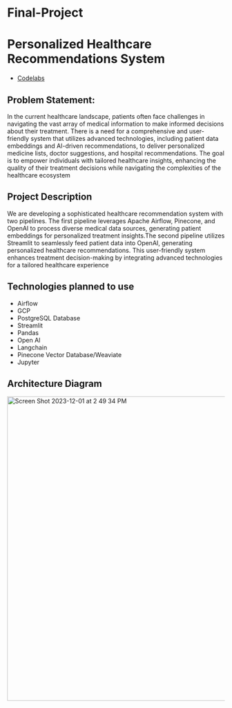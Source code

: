 # Final-Project

# Personalized Healthcare Recommendations System

- [Codelabs](https://codelabs-preview.appspot.com/?file_id=1y61v1qp4Ka0kiWXvonMbmfMXaKszp-lO-T1XDsl-l0M#0)

## Problem Statement:

In the current healthcare landscape, patients often face challenges in navigating the vast array of medical information to make informed decisions about their treatment. There is a need for a comprehensive and user-friendly system that utilizes advanced technologies, including patient data embeddings and AI-driven recommendations, to deliver personalized medicine lists, doctor suggestions, and hospital recommendations. The goal is to empower individuals with tailored healthcare insights, enhancing the quality of their treatment decisions while navigating the complexities of the healthcare ecosystem


## Project Description
We are developing a sophisticated healthcare recommendation system with two pipelines. The first pipeline leverages Apache Airflow, Pinecone, and OpenAI to process diverse medical data sources, generating patient embeddings for personalized treatment insights.The second pipeline utilizes Streamlit to seamlessly feed patient data into OpenAI, generating personalized healthcare recommendations. This user-friendly system enhances treatment decision-making by integrating advanced technologies for a tailored healthcare experience

## Technologies planned to use
- Airflow
- GCP
- PostgreSQL Database
- Streamlit
- Pandas
- Open AI
- Langchain
- Pinecone Vector Database/Weaviate
- Jupyter

## Architecture Diagram

<img width="705" alt="Screen Shot 2023-12-01 at 2 49 34 PM" src="https://github.com/BigDataIA-Fall2023-Team3/Final-Project/assets/71171604/d26dfc04-c9af-4758-96a0-7b74a7b37814">









